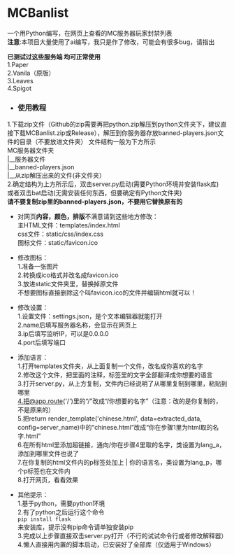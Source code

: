 # MCBanlist  

一个用Python编写，在网页上查看的MC服务器玩家封禁列表  
**注意**:本项目大量使用了ai编写，我只是作了修改，可能会有很多bug，请指出  

**已测试过这些服务端 均可正常使用**  
1.Paper  
2.Vanila（原版）  
3.Leaves  
4.Spigot  

- ### 使用教程  
1.下载zip文件（Github的zip需要再把python.zip解压到python文件夹下，建议直接下载MCBanlist.zip或Release），解压到你服务器存放banned-players.json文件的目录（不要放进文件夹）
文件结构一般为下方所示  
MC服务器文件夹  
|__服务器文件  
|__banned-players.json  
|__从zip解压出来的文件(非文件夹）  
2.确定结构为上方所示后，双击server.py启动(需要Python环境并安装flask库)  
或者双击bat启动(无需安装任何东西，但要确定有Python文件夹)  
**请不要复制zip里的banned-players.json，不要用它替换原有的**  

- 对网页**内容，颜色，排版**不满意请到这些地方修改：  
主HTML文件：templates/index.html  
css文件：static/css/index.css  
图标文件：static/favicon.ico  

- 修改图标：  
1.准备一张图片  
2.转换成ico格式并改名成favicon.ico  
3.放进static文件夹里，替换掉原文件  
不想要图标直接删除这个叫favicon.ico的文件并编辑html就可以！  

- 修改设置：  
1.设置文件：settings.json，是个文本编辑器就能打开  
2.name后填写服务器名称，会显示在网页上  
3.ip后填写监听IP，可以是0.0.0.0  
4.port后填写端口  

- 添加语言：  
1.打开templates文件夹，从上面复制一个文件，改名成你喜欢的名字  
2.修改这个文件，把里面的注释，标签里的文字全部翻译成你想要的语言  
3.打开server.py，从上方复制，文件内已经说明了从哪里复制到哪里，粘贴到哪里  
4.把@app.route('/')里的“/”改成“/你想要的名字”（注意：改的是你复制的，不是原来的）  
5.把return render_template('chinese.html', data=extracted_data, config=server_name)中的“chinese.html”改成“你在步骤1里为html取的名字.html”  
6.在所有html里添加超链接，通向/你在步骤4里取的名字，类设置为lang_a，添加到哪里文件也说了  
7.在你复制的html文件内的p标签处加上 | 你的语言名，类设置为lang_p，哪个p标签也在文件内  
8.打开网页，看看效果  

- 其他提示：  
1.基于python，需要python环境  
2.有了python之后运行这个命令  
`pip install flask`  
来安装库，提示没有pip命令请单独安装pip  
3.完成以上步骤直接双击server.py打开（不行的试试命令行或者修改解释器）  
4.懒人直接用内置的脚本启动，已安装好了全部库（仅适用于Windows）  
